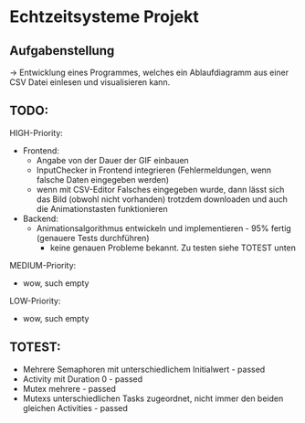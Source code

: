 # Echtzeitsysteme Projekt

## Aufgabenstellung
-> Entwicklung eines Programmes, welches ein Ablaufdiagramm aus einer CSV Datei einlesen und visualisieren kann.

## TODO:
HIGH-Priority:
* Frontend:
    * Angabe von der Dauer der GIF einbauen
    * InputChecker in Frontend integrieren (Fehlermeldungen, wenn falsche Daten eingegeben werden)
    * wenn mit CSV-Editor Falsches eingegeben wurde, dann lässt sich das Bild (obwohl nicht vorhanden) trotzdem downloaden und auch die Animationstasten funktionieren
* Backend:
    * Animationsalgorithmus entwickeln und implementieren - 95% fertig (genauere Tests durchführen)
        * keine genauen Probleme bekannt. Zu testen siehe TOTEST unten

MEDIUM-Priority:
* wow, such empty

LOW-Priority:
* wow, such empty

## TOTEST:
* Mehrere Semaphoren mit unterschiedlichem Initialwert                                      - passed
* Activity mit Duration 0                                                                   - passed
* Mutex mehrere                                                                             - passed
* Mutexs unterschiedlichen Tasks zugeordnet, nicht immer den beiden gleichen Activities     - passed